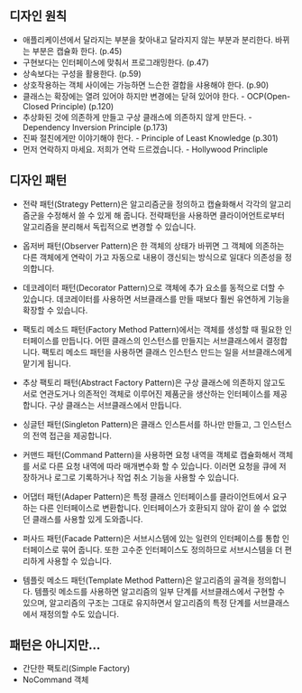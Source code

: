 ## 디자인 원칙
- 애플리케이션에서 달라지는 부분을 찾아내고 달라지지 않는 부분과 분리한다. 바뀌는 부분은 캡슐화 한다. (p.45)
- 구현보다는 인터페이스에 맞춰서 프로그래밍한다. (p.47)
- 상속보다는 구성을 활용한다. (p.59)
- 상호작용하는 객체 사이에는 가능하면 느슨한 결합을 샤용해야 한다. (p.90)
- 클래스는 확장에는 열려 있어야 하지만 변경에는 닫혀 있어야 한다. - OCP(Open-Closed Principle) (p.120)
- 추상화된 것에 의존하게 만들고 구상 클래스에 의존하지 않게 만든다. - Dependency Inversion Principle (p.173)
- 진짜 절친에게만 이야기해야 한다. - Principle of Least Knowledge (p.301)
- 먼저 연락하지 마세요. 저희가 연락 드르겠습니다. - Hollywood Princliple

## 디자인 패턴
- 전략 패턴(Strategy Pettern)은 알고리즘군을 정의하고 캡슐화해서 각각의 알고리즘군을 수정해서 쓸 수 있게 해 줍니다.
전략패턴을 사용하면 클라이어언트로부터 알고리즘을 분리해서 독립적으로 변경할 수 있습니다.

- 옵저버 패턴(Observer Pattern)은 한 객체의 상태가 바뀌면 그 객체에 의존하는 다른 객체에게 연락이 가고
자동으로 내용이 갱신되는 방식으로 일대다 의존성을 정의합니다.

- 데코레이터 패턴(Decorator Pattern)으로 객체에 추가 요소를 동적으로 더할 수 있습니다.
데코레이터를 사용하면 서브클래스를 만들 때보다 훨씬 유연하게 기능을 확장할 수 있습니다.

- 팩토리 메소드 패턴(Factory Method Pattern)에서는 객체를 생성할 때 필요한 인터페이스를 만듭니다.
어떤 클래스의 인스턴스를 만들지는 서브클래스에서 결정합니다.
팩토리 메소드 패턴을 사용하면 클래스 인스턴스 만드는 일을 서브클래스에게 맡기게 됩니다.

- 추상 팩토리 패턴(Abstract Factory Pattern)은 구상 클래스에 의존하지 않고도 서로 연관도거나 의존적인 객체로 이루어진 제품군을 생산하는 인터페이스를 제공합니다.
구상 클래스는 서브클래스에서 만듭니다.

- 싱글턴 패턴(Singleton Pattern)은 클래스 인스튼서를 하나만 만들고, 그 인스턴스의 전역 접근을 제공합니다.

- 커맨드 패턴(Command Pattern)을 사용하면 요청 내역을 객체로 캡슐화해서 객체를 서로 다른 요청 내역에 따라 매개변수화 할 수 있습니다.
이러면 요청을 큐에 저장하거나 로그로 기록하거나 작업 취소 기능을 사용할 수 있습니다.

- 어댑터 패턴(Adaper Pattern)은 특정 클래스 인터페이스를 클라이언트에서 요구하는 다른 인터페이스로 변환합니다.
인터페이스가 호환되지 않아 같이 쓸 수 없었던 클래스를 사용할 있게 도와줍니다.

- 퍼사드 패턴(Facade Pattern)은 서브시스템에 있는 일련의 인터페이스를 통합 인터페이스로 묶어 줍니다.
또한 고수준 인터페이스도 정의하므로 서브시스템을 더 편리하게 사용할 수 있습니다.

- 템플릿 메소드 패턴(Template Method Pattern)은 알고리즘의 골격을 정의합니다.
템플릿 메소드를 사용하면 알고리즘의 일부 단계를 서브클래스에서 구현할 수 있으며,
알고리즘의 구조는 그대로 유지하면서 알고리즘의 특정 단계를 서브클래스에서 재정의할 수도 있습니다.


## 패턴은 아니지만...
- 간단한 팩토리(Simple Factory)
- NoCommand 객체